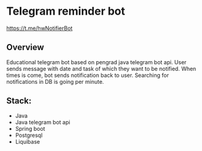 # Telegram reminder bot
https://t.me/hwNotifierBot

Overview
----
Educational telegram bot based on pengrad java telegram bot api.
User sends message with date and task of which they want to be notified.
When times is come, bot sends notification back to user.
Searching for notifications in DB is going per minute.

Stack:
----
- Java
- Java telegram bot api
- Spring boot
- Postgresql
- Liquibase
